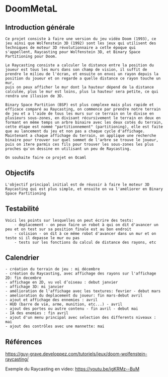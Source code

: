 # DoomMetaL

## Introduction générale
    Ce projet consiste à faire une version du jeu vidéo Doom (1993), ce jeu ainsi que Wolfenstein 3D (1992) sont les jeux qui utilisent des techniques de moteur 3D révolutionnaire a cette époque qui s'appellent, Raycasting pour Wolfenstein 3D, et Binary Space Partitioning pour Doom.

    Le Raycasting consiste a calculer le distance entre la position du joueur est tous les murs dans son champ de vision, il suffit de prendre le milieu de l'écran, et ensuite on envoi un rayon depuis la position du joueur et on regarde a quelle distance ce rayon touche un mur, 
    puis on peux afficher le mur dont la hauteur dépend de la distance calculée, plus le mur est loins, plus la hauteur sera petite, ce qui rendra une illusion de 3D.

    Binary Space Partition (BSP) est plus complexe mais plus rapide et efficace comparé au Raycasting, on commence par prendre notre terrain de jeu et a l'aide de tous les murs sur ce terrain on le divise en plusieurs sous-zones, en divisant récursivement le terrain en deux en formant en même temps un arbre binaire avec les deux cotés du terrain, cette étape est nommé "partitionnement" (partitioning), elle est faite que au lancement du jeu et non pas a chaque cycle d'affichage. 
    Maintenant a chaque affichage du terrain, on applique une recherche binaire pour trouver sur quel sommet de l'arbre se trouve le joueur, puis on itere parmis ces fils pour trouver les sous-zones les plus proches qu'on dessine en utilisant un peu de Raycasting.

    On souhaite faire ce projet en Ocaml

## Objectifs
    L'objectif principal initial est de réussir à faire le moteur 3D Raycasting qui est plus simple, et ensuite on va l'améliorer en Binary Space Partitioning 

## Testabilité
    Voici les points sur lesquelles on peut écrire des tests:
        - deplacement - on peux faire un robot à qui on dit d'avancer un peu et on test sur sa position finale est au bon endroit
        - colision - on dit à ce même robot d'avancer dans un mur et on teste si il depasse le mur ou pas 
        - tests sur les fonctions du calcul de distance des rayons, etc

## Calendrier
    - création du terrain de jeu : mi décembre 
    - création du Raycasting, avec affichage des rayons sur l'affichage 2D: fin decembre
    - affichage en 2D, vu vol d’oiseau : debut janvier
    - affichage 3D: mi janvier
    - amélioration de l'affichage avec les textures: fevrier - debut mars
    - amelioration du deplacement du joueur: fin mars-debut avril
    - ajout et affichage des ennemies : avril
    - HUD (barre de vie, arme, munition, etc...) - avril
    - ajout des portes ou autre contenu - fin avril - debut mai
    - IA des enemies : fin avril
    - ajout d'un menu principal avec selection des differents niveaux : mai
    - ajout des contrôles avec une mannette: mai
    

## Références

https://guy-grave.developpez.com/tutoriels/jeux/doom-wolfenstein-raycasting/

Exemple du Raycasting en video: https://youtu.be/igKRMz--BuM